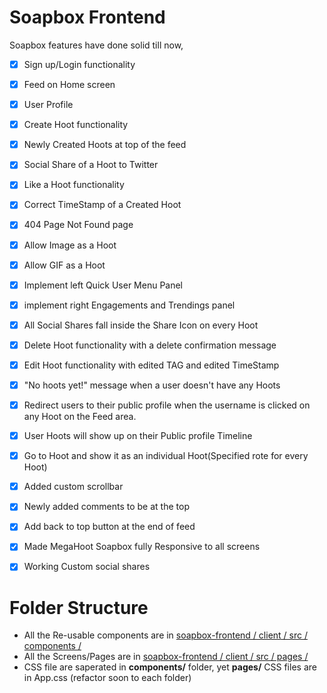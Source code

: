 # Soapbox Frontend

Soapbox features have done solid till now,

- [x] Sign up/Login functionality

- [x] Feed on Home screen

- [x] User Profile

- [x] Create Hoot functionality

- [x] Newly Created Hoots at top of the feed

- [x] Social Share of a Hoot to Twitter 

- [x] Like a Hoot functionality

- [x] Correct TimeStamp of a Created Hoot

- [x] 404 Page Not Found page

- [x] Allow Image as a Hoot

- [x] Allow GIF as a Hoot

- [x] Implement left Quick User Menu Panel

- [x] implement right Engagements and Trendings panel

- [x] All Social Shares fall inside the Share Icon on every Hoot

- [x] Delete Hoot functionality with a delete confirmation message

- [x] Edit Hoot functionality with edited TAG and edited TimeStamp

- [x] "No hoots yet!" message when a user doesn't have any Hoots

- [x] Redirect users to their public profile when the username is clicked on any Hoot on the Feed area.

- [x] User Hoots will show up on their Public profile Timeline

- [x] Go to Hoot and show it as an individual Hoot(Specified rote for every Hoot)

- [x] Added custom scrollbar

- [x] Newly added comments to be at the top 

- [x] Add back to top button at the end of feed

- [x] Made MegaHoot Soapbox fully Responsive to all screens

- [x] Working Custom social shares

# Folder Structure

- All the Re-usable components are in [soapbox-frontend / client / src / components / ](https://github.com/hrshmistry/soapbox-frontend/tree/main/client/src/components) 
- All the Screens/Pages are in [soapbox-frontend / client / src / pages / ](https://github.com/hrshmistry/soapbox-frontend/tree/main/client/src/pages)
- CSS file are saperated in **components/** folder, yet **pages/** CSS files are in App.css (refactor soon to each folder)
